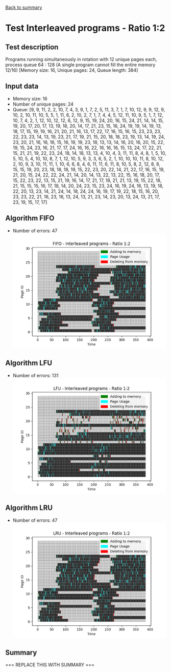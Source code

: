 [Back to summary](./readme.md)

# Test Interleaved programs - Ratio 1:2
## Test description
Programs running simultaneously in rotation with 12 unique pages each, process queue 64 : 128 (A single program cannot fill the entire memory 12/16) [Memory size: 16, Unique pages: 24, Queue length: 384]
## Input data
- Memory size: 16
- Number of unique pages: 24
- Queue: [9, 9, 11, 2, 2, 10, 7, 4, 3, 9, 1, 7, 2, 5, 11, 3, 7, 1, 7, 10, 12, 9, 9, 12, 9, 10, 2, 10, 11, 10, 5, 5, 1, 11, 6, 2, 10, 2, 7, 1, 7, 4, 4, 5, 12, 11, 10, 9, 5, 1, 7, 12, 10, 7, 4, 2, 1, 12, 10, 12, 12, 6, 12, 9, 15, 19, 24, 20, 16, 15, 24, 21, 14, 14, 15, 19, 20, 17, 20, 17, 13, 19, 18, 20, 14, 17, 21, 23, 15, 16, 24, 19, 19, 14, 19, 13, 18, 17, 15, 19, 19, 16, 21, 20, 21, 16, 13, 17, 22, 17, 16, 15, 16, 15, 23, 23, 23, 22, 23, 23, 14, 13, 19, 23, 21, 17, 19, 21, 15, 20, 18, 18, 23, 19, 13, 14, 19, 24, 23, 20, 21, 16, 16, 16, 15, 16, 19, 19, 23, 18, 13, 13, 14, 16, 20, 16, 20, 15, 22, 19, 15, 24, 23, 16, 21, 17, 17, 24, 16, 16, 22, 16, 16, 16, 15, 13, 24, 17, 22, 21, 15, 21, 21, 19, 22, 23, 24, 18, 14, 18, 13, 13, 4, 10, 4, 3, 11, 11, 8, 4, 8, 1, 5, 10, 5, 10, 5, 4, 10, 10, 8, 7, 1, 12, 10, 5, 9, 3, 3, 6, 5, 2, 1, 10, 10, 10, 11, 8, 10, 12, 2, 10, 9, 3, 10, 11, 11, 1, 10, 6, 6, 8, 4, 6, 11, 11, 6, 11, 8, 10, 5, 8, 2, 12, 8, 8, 15, 15, 19, 20, 23, 18, 18, 18, 19, 15, 22, 23, 20, 22, 14, 21, 22, 17, 16, 15, 19, 21, 20, 15, 24, 22, 22, 24, 21, 14, 20, 14, 13, 22, 13, 22, 15, 16, 18, 20, 17, 15, 22, 23, 22, 13, 15, 21, 19, 16, 14, 17, 21, 17, 18, 21, 21, 13, 19, 15, 22, 18, 21, 15, 15, 15, 16, 17, 18, 14, 20, 24, 23, 15, 23, 24, 16, 19, 24, 16, 13, 19, 18, 22, 20, 13, 23, 14, 21, 24, 14, 18, 24, 24, 16, 19, 17, 19, 22, 18, 15, 16, 20, 23, 23, 22, 21, 16, 23, 16, 13, 24, 13, 21, 23, 14, 23, 20, 13, 24, 13, 21, 17, 23, 19, 15, 17, 17]

## Algorithm FIFO
- Number of errors: 47
![Graph FIFO](FIFO_interleavedratio12.png)

## Algorithm LFU
- Number of errors: 131
![Graph LFU](LFU_interleavedratio12.png)

## Algorithm LRU
- Number of errors: 47
![Graph LRU](LRU_interleavedratio12.png)

## Summary

=== REPLACE THIS WITH SUMMARY ===

